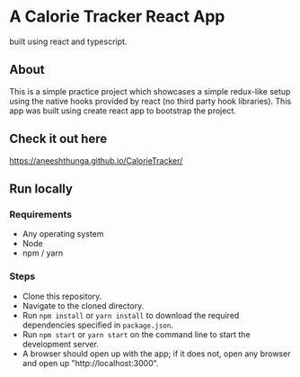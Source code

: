 # A Calorie Tracker React App
built using react and typescript. 

## About
This is a simple practice project which showcases a simple redux-like setup using the native hooks provided by react (no third party hook libraries). This app was built using create react app to bootstrap the project.

## Check it out here
https://aneeshthunga.github.io/CalorieTracker/

## Run locally

### Requirements
 - Any operating system
 - Node
 - npm / yarn

### Steps
 - Clone this repository.
 - Navigate to the cloned directory.
 - Run `npm install` or `yarn install` to download the required dependencies specified in `package.json`.
 - Run `npm start` or `yarn start` on the command line to start the development server.
 - A browser should open up with the app; if it does not, open any browser and open up "http://localhost:3000".
